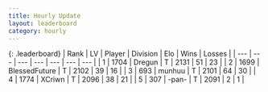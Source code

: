 ```yaml
---
title: Hourly Update
layout: leaderboard
category: hourly
---
```


{: .leaderboard}
| Rank | LV | Player | Division | Elo | Wins | Losses |
| --- | --- | --- | --- | --- | --- | --- |
| <span data-change="0">1</span> | 1704 | <span title="ID: 337810">Dregun</span> | T | <span data-change="20">2131</span> | <span data-change="3">51</span> | <span data-change="0">23</span> |
| <span data-change="0">2</span> | 1699 | <span title="ID: 692745">BlessedFuture</span> | T | <span data-change="0">2102</span> | <span data-change="0">39</span> | <span data-change="0">16</span> |
| <span data-change="0">3</span> | 693 | <span title="ID: 207149">munhuu</span> | T | <span data-change="0">2101</span> | <span data-change="0">64</span> | <span data-change="0">30</span> |
| <span data-change="0">4</span> | 1774 | <span title="ID: 448883">XCriwn</span> | T | <span data-change="0">2096</span> | <span data-change="0">38</span> | <span data-change="0">21</span> |
| <span data-change="0">5</span> | 307 | <span title="ID: 719486">-pan-</span> | T | <span data-change="0">2091</span> | <span data-change="0">2</span> | <span data-change="0">1</span> |